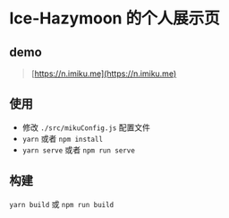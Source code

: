# Ice-Hazymoon 的个人展示页

## demo

> [https://n.imiku.me](https://n.imiku.me)

## 使用

- 修改 `./src/mikuConfig.js` 配置文件
- `yarn` 或者 `npm install`
- `yarn serve` 或者 `npm run serve`

## 构建

`yarn build` 或 `npm run build`